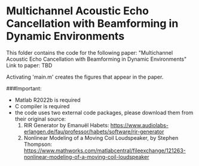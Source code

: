 # Multichannel Acoustic Echo Cancellation with Beamforming in Dynamic Environments
This folder contains the code for the following paper: "Multichannel Acoustic Echo Cancellation with Beamforming in Dynamic Environments"  
Link to paper: TBD

Activating 'main.m' creates the figures that appear in the paper.  

###Important:
* Matlab R2022b is required
* C compiler is required
* the code uses two external code packages, please download them from their original source:
  1. RIR Generator by Emanuël Habets: https://www.audiolabs-erlangen.de/fau/professor/habets/software/rir-generator
  2. Nonlinear Modeling of a Moving Coil Loudspeaker, by Stephen Thompson: https://www.mathworks.com/matlabcentral/fileexchange/121263-nonlinear-modeling-of-a-moving-coil-loudspeaker
